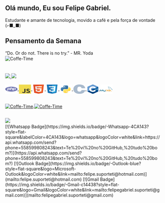 ## Olá mundo, Eu sou Felipe Gabriel. 
Estudante e amante de tecnologia, movido a café e pela força de vontade (⌐■_■)
## Pensamento da Semana
“Do. Or do not. There is no try.” - MR. Yoda 
<br>
<img align="center" alt="Coffe-Time" height="180" width="200" src="https://media.giphy.com/media/GnNtz3c1Ni8Ba/giphy.gif">

#

<a href="https://github.com/Flipe-TI">
  <img height="180em" src="https://github-readme-stats.vercel.app/api?username=Flipe-TI&show_icons=true&theme=tokyonight&include_all_commits=true&count_private=true"/>
  <img height="180em" src="https://github-readme-stats.vercel.app/api/top-langs/?username=Flipe-TI&layout=compact&langs_count=8&theme=tokyonight"/>
 
<div style="display: inline_block"><br>
  <img align="center" alt="icon-Js" height="30" width="40" src="https://raw.githubusercontent.com/devicons/devicon/master/icons/php/php-plain.svg">
  <img align="center" alt="icon-React" height="30" width="40" src="https://raw.githubusercontent.com/devicons/devicon/master/icons/javascript/javascript-original.svg">
  <img align="center" alt="icon-HTML" height="30" width="40" src="https://raw.githubusercontent.com/devicons/devicon/master/icons/html5/html5-original.svg">
  <img align="center" alt="icon-CSS" height="30" width="40" src="https://raw.githubusercontent.com/devicons/devicon/master/icons/css3/css3-original.svg">
  <img align="center" alt="icon-Csharp" height="30" width="40" src="https://raw.githubusercontent.com/devicons/devicon/master/icons/python/python-original.svg">
  <img align="center" alt="icon-Csharp" height="30" width="40" src="https://raw.githubusercontent.com/devicons/devicon/master/icons/c/c-original.svg">
  <img align="center" alt="icon-Csharp" height="30" width="40" src="https://raw.githubusercontent.com/devicons/devicon/master/icons/cplusplus/cplusplus-original.svg">
  <img align="center" alt="icon-Js" height="30" width="40" src="https://raw.githubusercontent.com/devicons/devicon/master/icons/mysql/mysql-original-wordmark.svg">
</div>

  ##

<div>
    <img align="center" alt="Coffe-Time" height="180" width="200" src="https://media.giphy.com/media/687qS11pXwjCM/giphy.gif">
    <img align="center" alt="Coffe-Time" height="180" width="200" src="https://media.giphy.com/media/ZVik7pBtu9dNS/giphy.gif">
</div>

##

<div>
<a href = "https://www.linkedin.com/in/felipe-silva-ti/"><img src="https://img.shields.io/badge/-LinkedIn-blue?style=flat-square&logo=Linkedin&logoColor=white" target="_blank"></a>
</div>
[![Whatsapp Badge](https://img.shields.io/badge/-Whatsapp-4CA143?style=flat-square&labelColor=4CA143&logo=whatsapp&logoColor=white&link=https://api.whatsapp.com/send?phone=558599808243&text=Te%20vi%20no%20GitHub,%20tudo%20bom?)](https://api.whatsapp.com/send?phone=558599808243&text=Te%20vi%20no%20GitHub,%20tudo%20bom?)
[![Outlook Badge](https://img.shields.io/badge/-Outlook-blue?style=flat-square&logo=Microsoft-Outlook&logoColor=white&link=mailto:felipe.suporteti@hotmail.com)](mailto:felipe.suporteti@hotmail.com)
[![Gmail Badge](https://img.shields.io/badge/-Gmail-c14438?style=flat-square&logo=Gmail&logoColor=white&link=mailto:felipegabriel.suporteti@gmail.com)](mailto:felipegabriel.suporteti@gmail.com)
